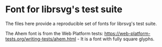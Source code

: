 # Font for librsvg's test suite

The files here provide a reproducible set of fonts for librsvg's test suite.

The Ahem font is from the Web Platform tests:
https://web-platform-tests.org/writing-tests/ahem.html - It is a font with fully square
glyphs.
